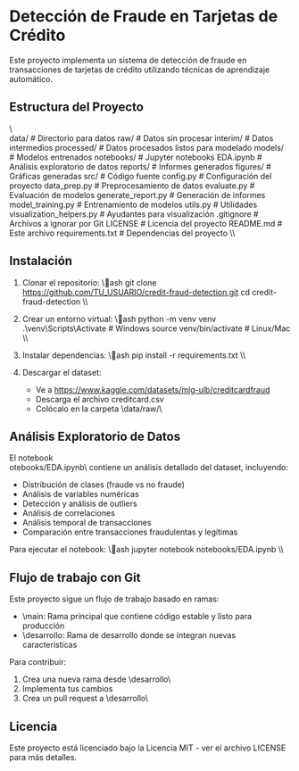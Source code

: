 ﻿# Detección de Fraude en Tarjetas de Crédito

Este proyecto implementa un sistema de detección de fraude en transacciones de tarjetas de crédito utilizando técnicas de aprendizaje automático.

## Estructura del Proyecto

\\\
 data/               # Directorio para datos
    raw/            # Datos sin procesar
    interim/        # Datos intermedios
    processed/      # Datos procesados listos para modelado
 models/             # Modelos entrenados
 notebooks/          # Jupyter notebooks
    EDA.ipynb       # Análisis exploratorio de datos
 reports/            # Informes generados
    figures/        # Gráficas generadas
 src/                # Código fuente
    config.py       # Configuración del proyecto
    data_prep.py    # Preprocesamiento de datos
    evaluate.py     # Evaluación de modelos
    generate_report.py # Generación de informes
    model_training.py # Entrenamiento de modelos
    utils.py        # Utilidades
    visualization_helpers.py # Ayudantes para visualización
 .gitignore          # Archivos a ignorar por Git
 LICENSE             # Licencia del proyecto
 README.md           # Este archivo
 requirements.txt    # Dependencias del proyecto
\\\

## Instalación

1. Clonar el repositorio:
\\\ash
git clone https://github.com/TU_USUARIO/credit-fraud-detection.git
cd credit-fraud-detection
\\\

2. Crear un entorno virtual:
\\\ash
python -m venv venv
.\venv\Scripts\Activate  # Windows
source venv/bin/activate  # Linux/Mac
\\\

3. Instalar dependencias:
\\\ash
pip install -r requirements.txt
\\\

4. Descargar el dataset:
   - Ve a https://www.kaggle.com/datasets/mlg-ulb/creditcardfraud
   - Descarga el archivo creditcard.csv
   - Colócalo en la carpeta \data/raw/\

## Análisis Exploratorio de Datos

El notebook \
otebooks/EDA.ipynb\ contiene un análisis detallado del dataset, incluyendo:

- Distribución de clases (fraude vs no fraude)
- Análisis de variables numéricas
- Detección y análisis de outliers
- Análisis de correlaciones
- Análisis temporal de transacciones
- Comparación entre transacciones fraudulentas y legítimas

Para ejecutar el notebook:
\\\ash
jupyter notebook notebooks/EDA.ipynb
\\\

## Flujo de trabajo con Git

Este proyecto sigue un flujo de trabajo basado en ramas:

- \main\: Rama principal que contiene código estable y listo para producción
- \desarrollo\: Rama de desarrollo donde se integran nuevas características

Para contribuir:
1. Crea una nueva rama desde \desarrollo\
2. Implementa tus cambios
3. Crea un pull request a \desarrollo\

## Licencia

Este proyecto está licenciado bajo la Licencia MIT - ver el archivo LICENSE para más detalles.
